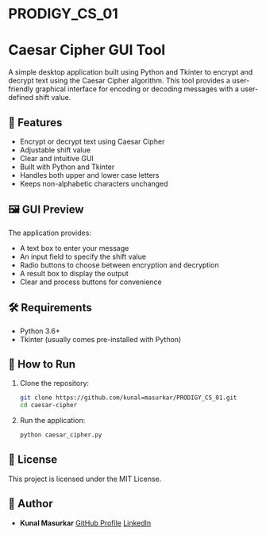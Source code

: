# PRODIGY_CS_01

# Caesar Cipher GUI Tool

A simple desktop application built using Python and Tkinter to encrypt and decrypt text using the Caesar Cipher algorithm. This tool provides a user-friendly graphical interface for encoding or decoding messages with a user-defined shift value.

## 🔐 Features

- Encrypt or decrypt text using Caesar Cipher
- Adjustable shift value
- Clear and intuitive GUI
- Built with Python and Tkinter
- Handles both upper and lower case letters
- Keeps non-alphabetic characters unchanged

## 🖼️ GUI Preview

The application provides:
- A text box to enter your message
- An input field to specify the shift value
- Radio buttons to choose between encryption and decryption
- A result box to display the output
- Clear and process buttons for convenience

## 🛠️ Requirements

- Python 3.6+
- Tkinter (usually comes pre-installed with Python)

## 🚀 How to Run

1. Clone the repository:
   ```bash
   git clone https://github.com/kunal=masurkar/PRODIGY_CS_01.git
   cd caesar-cipher

2. Run the application:

   ```bash
   python caesar_cipher.py
   ```

## 📄 License

This project is licensed under the MIT License.

## 👤 Author

* **Kunal Masurkar**
  [GitHub Profile](https://github.com/kunal-masurkar)
  [LinkedIn](www.linkedin.com/in/kunal-masurkar-link)
